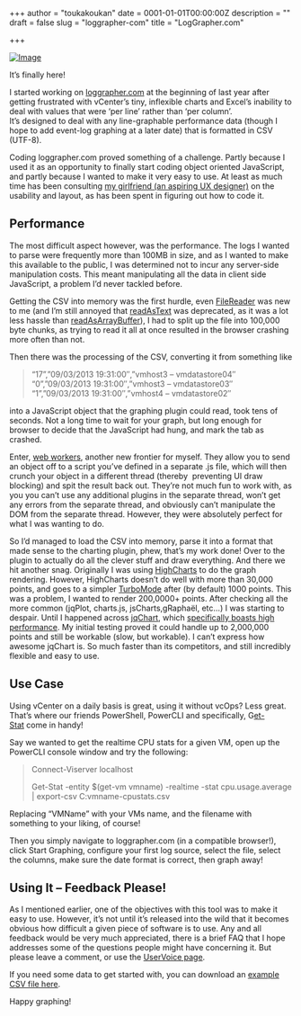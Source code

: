+++
author = "toukakoukan"
date = 0001-01-01T00:00:00Z
description = ""
draft = false
slug = "loggrapher-com"
title = "LogGrapher.com"

+++

[![Image](/wp-content/uploads/2014/01/loggrapher.png?w=650)](/wp-content/uploads/2014/01/loggrapher.png)

It’s finally here!

I started working on [loggrapher.com](http://loggrapher.com "www.loggrapher.com") at the beginning of last year after getting frustrated with vCenter’s tiny, inflexible charts and Excel’s inability to deal with values that were ‘per line’ rather than ‘per column’.  
 It’s designed to deal with any line-graphable performance data (though I hope to add event-log graphing at a later date) that is formatted in CSV (UTF-8).

Coding loggrapher.com proved something of a challenge. Partly because I used it as an opportunity to finally start coding object oriented JavaScript, and partly because I wanted to make it very easy to use. At least as much time has been consulting [my girlfriend (an aspiring UX designer)](http://daniellewerner.com/ "Danielle Werner - Aspiring UX designer") on the usability and layout, as has been spent in figuring out how to code it.


## Performance

The most difficult aspect however, was the performance. The logs I wanted to parse were frequently more than 100MB in size, and as I wanted to make this available to the public, I was determined not to incur any server-side manipulation costs. This meant manipulating all the data in client side JavaScript, a problem I’d never tackled before.

Getting the CSV into memory was the first hurdle, even [FileReader](https://developer.mozilla.org/en-US/docs/Web/API/FileReader) was new to me (and I’m still annoyed that [readAsText](https://developer.mozilla.org/en-US/docs/Web/API/FileReader.readAsText) was deprecated, as it was a lot less hassle than [readAsArrayBuffer](https://developer.mozilla.org/en-US/docs/Web/API/FileReader.readAsArrayBuffer)), I had to split up the file into 100,000 byte chunks, as trying to read it all at once resulted in the browser crashing more often than not.

Then there was the processing of the CSV, converting it from something like

> “17”,”09/03/2013 19:31:00″,”vmhost3 – vmdatastore04″  
>  “0”,”09/03/2013 19:31:00″,”vmhost3 – vmdatastore03″  
>  “1”,”09/03/2013 19:31:00″,”vmhost4 – vmdatastore02″

into a JavaScript object that the graphing plugin could read, took tens of seconds. Not a long time to wait for your graph, but long enough for browser to decide that the JavaScript had hung, and mark the tab as crashed.

Enter, [web workers](https://developer.mozilla.org/en-US/docs/Web/Guide/Performance/Using_web_workers "Web Workers"), another new frontier for myself. They allow you to send an object off to a script you’ve defined in a separate .js file, which will then crunch your object in a different thread (thereby  preventing UI draw blocking) and spit the result back out. They’re not much fun to work with, as you you can’t use any additional plugins in the separate thread, won’t get any errors from the separate thread, and obviously can’t manipulate the DOM from the separate thread. However, they were absolutely perfect for what I was wanting to do.

So I’d managed to load the CSV into memory, parse it into a format that made sense to the charting plugin, phew, that’s my work done! Over to the plugin to actually do all the clever stuff and draw everything. And there we hit another snag. Originally I was using [HighCharts](http://www.highcharts.com/ "HighCharts") to do the graph rendering. However, HighCharts doesn’t do well with more than 30,000 points, and goes to a simpler [TurboMode](http://api.highcharts.com/highcharts#plotOptions.line.turboThreshold "TurboThreshold") after (by default) 1000 points. This was a problem, I wanted to render 200,0000+ points. After checking all the more common (jqPlot, charts.js, jsCharts,gRaphaël, etc…) I was starting to despair. Until I happened across [jqChart](http://www.jqchart.com/ "jqChart"), which [specifically boasts high performance](http://www.jqchart.com/jquery/chart/ChartPerformance/LineChart "jqChart - High Performance Test"). My initial testing proved it could handle up to 2,000,000 points and still be workable (slow, but workable). I can’t express how awesome jqChart is. So much faster than its competitors, and still incredibly flexible and easy to use.


## Use Case

Using vCenter on a daily basis is great, using it without vcOps? Less great. That’s where our friends PowerShell, PowerCLI and specifically, G[et-Stat](https://www.vmware.com/support/developer/PowerCLI/PowerCLI55/html/Get-Stat.html "PowerCLI Get-Stat") come in handy!

Say we wanted to get the realtime CPU stats for a given VM, open up the PowerCLI console window and try the following:

> Connect-Viserver localhost
> 
> Get-Stat -entity $(get-vm vmname) -realtime -stat cpu.usage.average | export-csv C:vmname-cpustats.csv

Replacing “VMName” with your VMs name, and the filename with something to your liking, of course!

Then you simply navigate to loggrapher.com (in a compatible browser!), click Start Graphing, configure your first log source, select the file, select the columns, make sure the date format is correct, then graph away!


## Using It – Feedback Please!

As I mentioned earlier, one of the objectives with this tool was to make it easy to use. However, it’s not until it’s released into the wild that it becomes obvious how difficult a given piece of software is to use. Any and all feedback would be very much appreciated, there is a brief FAQ that I hope addresses some of the questions people might have concerning it. But please leave a comment, or use the [UserVoice page](https://loggrapher.uservoice.com "UserVoice - LogGrapher").

If you need some data to get started with, you can download an [example CSV file here](http://loggrapher.com/example.csv).

Happy graphing!

